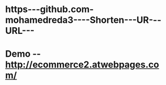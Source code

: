 # https---github.com-mohamedreda3----Shorten---UR---URL---
# Demo  --   http://ecommerce2.atwebpages.com/
